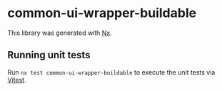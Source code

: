 # common-ui-wrapper-buildable

This library was generated with [Nx](https://nx.dev).

## Running unit tests

Run `nx test common-ui-wrapper-buildable` to execute the unit tests via [Vitest](https://vitest.dev/).
